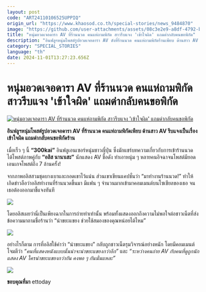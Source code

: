 ```yaml
---
layout: post
code: "ART24110106525UPPIQ"
origin_url: "https://www.khaosod.co.th/special-stories/news_9484870"
image: "https://github.com/user-attachments/assets/08c3e2e9-a8df-4792-bbe1-f9bcf3ad33cc"
title: "หนุ่มอวดเจอดารา AV ที่ร้านนวด คนแห่ถามพิกัด สาวรีบแจง 'เข้าใจผิด' แถมด่ากลับคนขอพิกัด"
description: "อินฟลูฯหนุ่มโพสต์รูปอวดเจอดารา AV ดังที่ร้านนวด คนแห่ถามพิกัดร้านเพียบ ด้านสาว AV รีบแจงเป็นเรื่องเข้าใจผิด แถมด่ากลับคนขอพิกัดนร้าน"
category: "SPECIAL_STORIES"
language: "th"
date: 2024-11-01T13:27:23.656Z
---
```


# หนุ่มอวดเจอดารา AV ที่ร้านนวด คนแห่ถามพิกัด สาวรีบแจง 'เข้าใจผิด' แถมด่ากลับคนขอพิกัด

[![หนุ่มอวดเจอดารา AV ที่ร้านนวด คนแห่ถามพิกัด สาวรีบแจง 'เข้าใจผิด' แถมด่ากลับคนขอพิกัด](https://www.khaosod.co.th/wpapp/uploads/2024/10/av1031-1w.jpg "หนุ่มอวดเจอดารา AV ที่ร้านนวด คนแห่ถามพิกัด สาวรีบแจง 'เข้าใจผิด' แถมด่ากลับคนขอพิกัด")](https://www.khaosod.co.th/wpapp/uploads/2024/10/av1031-1w.jpg)

**อินฟลูฯหนุ่มโพสต์รูปอวดเจอดารา AV ที่ร้านนวด คนแห่ถามพิกัดเพียบ ด้านสาว AV รีบแจงเป็นเรื่องเข้าใจผิด แถมด่ากลับคนขอพิกัดร้าน**

เมื่อเร็ว ๆ นี้ **“300kai”** อินฟลูเอนเซอร์หนุ่มชาวญี่ปุ่น ซึ่งมักแชร์บทความเกี่ยวกับการเข้าร้านนวด ได้โพสต์ภาพคู่กับ **“อลิส นานาเสะ”** นักแสดง AV ชื่อดัง ทำเอาหนุ่ม ๆ หลายคนอิจฉาจนโพสต์มียอดเอนเกจโพสต์ถึง 7 ล้านครั้ง!

จากภาพอลิสสวมชุดบางเบาและกอดเขาไว้แน่น ส่วนเขาเขียนแคปชั่นว่า “มาทำงานร้านนวด!” ทำให้เกิดข่าวลือว่าอลิสทำงานที่ร้านนวดขึ้นมา มีแฟน ๆ จำนวนมากเข้ามาคอมเมนต์บนโซเชียลของเธอ จนเธอต้องออกมาชี้แจงทันที

[![](https://www.khaosod.co.th/wpapp/uploads/2024/10/av1031-1.jpg)](https://www.khaosod.co.th/wpapp/uploads/2024/10/av1031-1.jpg)

โดยอลิสเผยว่านี่เป็นเพียงฉากในการถ่ายทำเท่านั้น พร้อมทั้งแสดงออกถึงความไม่พอใจต่อชาวเน็ตที่ส่งข้อความมาถามชื่อร้านว่า “น่าขยะแขยง ช่วยใช้สมองของคุณหน่อยได้ไหม”

[![](https://www.khaosod.co.th/wpapp/uploads/2024/10/av1031-2.jpg)](https://www.khaosod.co.th/wpapp/uploads/2024/10/av1031-2.jpg)

อย่างไรก็ตาม การที่อลิสใช้คำว่า “น่าขยะแขยง” กลับถูกชาวเน็ตรุมวิจารณ์อย่างหนัก โดยมีคอมเมนต์โจมตีว่า _“คนที่แสดงหนังแบบนั้นน่าจะน่าขยะแขยงกว่าอีก”_ และ _“ระหว่างคนถ่าย AV กับคนที่ดูถูกนักแสดง AV ใครน่าขยะแขยงกว่ากัน คงพอ ๆ กันนั่นแหละ”_

[![](https://www.khaosod.co.th/wpapp/uploads/2024/10/av1031-3.jpg)](https://www.khaosod.co.th/wpapp/uploads/2024/10/av1031-3.jpg)

**ขอบคุณที่มา** ettoday